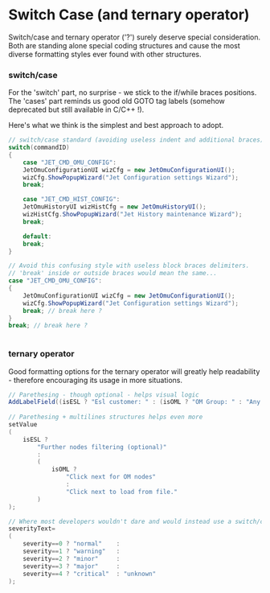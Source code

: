 # Switch Case (and ternary operator)

Switch/case and ternary operator ('?') surely deserve special consideration. Both are standing alone special coding structures and cause the most diverse formatting styles ever found with other structures. 

### switch/case

For the 'switch' part, no surprise -  we stick to the if/while braces positions. The 'cases' part reminds us good old GOTO tag labels (somehow deprecated but still available in C/C++ !). 

Here's what we think is the simplest and best approach to adopt.


```java
// switch/case standard (avoiding useless indent and additional braces)
switch(commandID)
{
    case "JET_CMD_OMU_CONFIG":
    JetOmuConfigurationUI wizCfg = new JetOmuConfigurationUI();
    wizCfg.ShowPopupWizard("Jet Configuration settings Wizard");
    break;

    case "JET_CMD_HIST_CONFIG":
    JetOmuHistoryUI wizHistCfg = new JetOmuHistoryUI();
    wizHistCfg.ShowPopupWizard("Jet History maintenance Wizard");
    break;

    default:
    break;
}

// Avoid this confusing style with useless block braces delimiters. 
// 'break' inside or outside braces would mean the same...
case "JET_CMD_OMU_CONFIG":
{
    JetOmuConfigurationUI wizCfg = new JetOmuConfigurationUI();
    wizCfg.ShowPopupWizard("Jet Configuration settings Wizard");
    break; // break here ?
}
break; // break here ?
    
```

### ternary operator

Good formatting options for the ternary operator will greatly help readability - therefore encouraging its usage in more situations.


```java
// Parethesing - though optional - helps visual logic
AddLabelField((isESL ? "Esl customer: " : (isOML ? "OM Group: " : "Any: "));
              
// Parethesing + multilines structures helps even more
setValue
(
	isESL ?
		"Further nodes filtering (optional)"
		:
		(
			isOML ?
				"Click next for OM nodes"
				:
				"Click next to load from file."
		)
);

// Where most developers wouldn't dare and would instead use a switch/case - here is the 'smart style'. It makes things even clearer and shorter than a switch/case: 
severityText=
(
	severity==0 ? "normal"    :
	severity==1 ? "warning"   :
	severity==2 ? "minor"     :
	severity==3 ? "major"     :
	severity==4 ? "critical"  : "unknown"
);
            
              
```

### 

